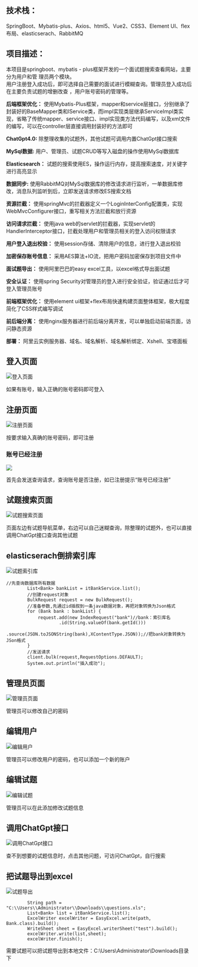 ## 技术栈：
SpringBoot、Mybatis-plus、Axios、html5、Vue2、CSS3、Element UI、flex布局、elasticserach、RabbitMQ<br/>
## 项目描述： 
本项目是springboot、mybatis - plus框架开发的一个面试题搜索查看网站，主要分为用户和管  理员两个模块。<br/>
用户注册登入成功后，即可选择自己需要的面试进行模糊查询。管理员登入成功后在主要负责试题的增删改查 ，用户账号密码的管理等。<br/>

**后端框架优化：**
使用Mybatis-Plus框架，mapper和service层接口，分别继承了封装好的BaseMapper类和IService类，而impl实现类层继承ServiceImpl类实现，省略了传统mapper、service接口、impl实现类方法代码编写，以及xml文件的编写，可以在controller层直接调用封装好的方法即可<br/>

**ChatGpt4.0:** 
除整理收集的试题外，其他试题可调用内置ChatGpt接口搜索<br/>

**MySql数据:**
用户、管理员、试题CRUD等写入磁盘的操作使用MySql数据库<br/>

**Elasticsearch：**
试题的搜索使用ES，操作运行内存，提高搜索速度，对关键字进行高亮显示</br>

**数据同步:**
使用RabbitMQ对MySql数据库的修改请求进行监听，一单数据库修改，消息队列监听到后，立即发送请求修改ES搜索文档</br>

**资源拦截：** 
使用springMvc的拦截器定义一个LoginInterConfig配置类，实现WebMvcConfigurer接口，重写相关方法拦截和放行资源<br/>

**访问请求拦截：** 
使用java web的servlet的拦截器，实现servlet的HandlerInterceptor接口，拦截处理用户和管理员相关的登入访问权限请求<br/>

**用户登入退出校验：**
使用session存储、清除用户的信息，进行登入退出校验<br/>

**加密保存账号信息：** 
采用AES算法+IO流，把用户密码加密保存到项目文件中<br/>

**面试题导出：** 
使用阿里巴巴的easy excel工具，以excel格式导出面试题<br/>

**安全认证：**
使用spring Security对管理员的登入进行安全验证，验证通过后才可登入管理员账号<br/>

**前端框架优化：**
使用element ui框架+flex布局快速构建页面整体框架，极大程度简化了CSS样式编写调试<br/>

**前后端分离：**
使用nginx服务器进行前后端分离开发，可以单独启动前端页面，访问静态资源<br/>

**部署：**
阿里云实例服务器、域名、域名解析、域名解析绑定、Xshell、宝塔面板<br/>

## 登入页面
![登入页面](https://github.com/YyangZhiHeng/itembankshop/blob/main/picture/login.png)
<p>如果有账号，输入正确的账号密码即可登入</p>

## 注册页面
![注册页面](https://github.com/YyangZhiHeng/itembankshop/blob/main/picture/register.png)
<p>按要求输入真确的账号密码，即可注册</p>

### 账号已经注册
![](https://github.com/YyangZhiHeng/itembankshop/blob/main/picture/Reregister.png)
<p>首先会发送查询请求，查询账号是否注册，如已注册提示“账号已经注册”</p>

## 试题搜索页面
![试题搜索页面](https://github.com/YyangZhiHeng/itembankshop/blob/main/picture/main.png)
<p>页面左边有试题导航菜单，右边可以自己迷糊查询，除整理的试题外，也可以直接调用ChatGpt接口查询其他试题</p>

## elasticserach倒排索引库
![试题索引库](https://github.com/YyangZhiHeng/itembankshop/blob/main/picture/es.png)
~~~
//先查询数据库所有数据
        List<Bank> bankList = itBankService.list();
        //创建request对象
        BulkRequest request = new BulkRequest();
        //准备参数,先通过id插叙到一条java数据对象，再把对象转换为Json格式
        for (Bank bank : bankList) {
            request.add(new IndexRequest("bank")//bank：索引库名
                    .id(String.valueOf(bank.getId()))
                    .source(JSON.toJSONString(bank),XContentType.JSON));//把bank对象转换为JSon格式
        }
        //发送请求
        client.bulk(request,RequestOptions.DEFAULT);
        System.out.println("插入成功");
~~~

## 管理员页面

![管理员页面](https://github.com/YyangZhiHeng/itembankshop/blob/main/picture/admin.png)
<p>管理员可以修改自己的密码</p>

## 编辑用户

![编辑用户](https://github.com/YyangZhiHeng/itembankshop/blob/main/picture/edituser.png)
<p>管理员可以修改用户的密码，也可以添加一个新的账户</p>

## 编辑试题

![编辑试题](https://github.com/YyangZhiHeng/itembankshop/blob/main/picture/edititem.png)
<p>管理员可以在此添加修改试题信息</p>

## 调用ChatGpt接口

![调用ChatGpt接口](https://github.com/YyangZhiHeng/itembankshop/blob/main/picture/ChatGPT.png)
<p>查不到想要的试题信息时，点击其他问题，可访问ChatGpt，自行搜索</p>

## 把试题导出到excel
![试题导出](https://github.com/YyangZhiHeng/itembankshop/blob/main/picture/question.png)
~~~
        String path = "C:\\Users\\Administrator\\Downloads\\questions.xls";
        List<Bank> list = itBankService.list();
        ExcelWriter excelWriter = EasyExcel.write(path, Bank.class).build();
        WriteSheet sheet = EasyExcel.writerSheet("test").build();
        excelWriter.write(list,sheet);
        excelWriter.finish();
~~~
<p>需要试题可以把试题导出到本地文件：C:\Users\Administrator\Downloads目录下</p>
